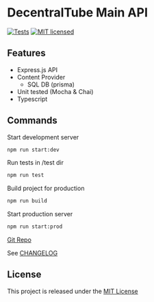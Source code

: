 # DecentralTube Main API
[![Tests](https://github.com/MateoDi9z/express-template/actions/workflows/tests.yml/badge.svg)](https://github.com/MateoDi9z/express-template/actions/workflows/tests.yml)
[![MIT licensed](https://img.shields.io/badge/license-MIT-blue.svg)](https://raw.githubusercontent.com/DecentralTube/dct-main-api/master/LICENSE)

## Features
- Express.js API 
- Content Provider
  - SQL DB (prisma)
- Unit tested (Mocha & Chai)
- Typescript

## Commands

Start development server
```sh
npm run start:dev
```

Run tests in /test dir
```sh
npm run test
```

Build project for production
```sh
npm run build
```

Start production server
```sh
npm run start:prod
```

[Git Repo](https://github.com/DecentralTube/decentraltube-api)

See [CHANGELOG](./CHANGELOG.md)

## License
This project is released under the [MIT License](https://opensource.org/licenses/MIT)